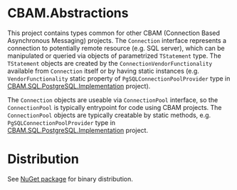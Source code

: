 # CBAM.Abstractions

This project contains types common for other CBAM (Connection Based Asynchronous Messaging) projects.
The `Connection` interface represents a connection to potentially remote resource (e.g. SQL server), which can be manipulated or queried via objects of parametrized `TStatement` type.
The `TStatement` objects are created by the `ConnectionVendorFunctionality` available from `Connection` itself or by having static instances (e.g. `VendorFunctionality` static property of `PgSQLConnectionPoolProvider` type in [CBAM.SQL.PostgreSQL.Implementation](../CBAM.SQL.PostgreSQL.Implementation) project).

The `Connection` objects are useable via `ConnectionPool` interface, so the `ConnectionPool` is typically entrypoint for code using CBAM projects.
The `ConnectionPool` objects are typically creatable by static methods, e.g. `PgSQLConnectionPoolProvider` type in [CBAM.SQL.PostgreSQL.Implementation](../CBAM.SQL.PostgreSQL.Implementation) project.

# Distribution
See [NuGet package](http://www.nuget.org/packages/CBAM.Abstractions) for binary distribution.